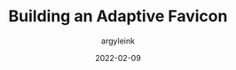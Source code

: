 ---
author: argyleink
date: 2022-02-09
draft: true
publisher: chromiumdev
tags:
  - images
  - favicons
target_url: https://web.dev/building-an-adaptive-favicon/
title: Building an Adaptive Favicon
---
